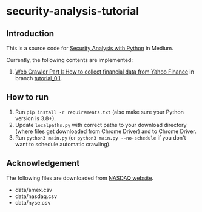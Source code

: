 # security-analysis-tutorial

## Introduction

This is a source code for [Security Analysis with Python](https://medium.com/semper-augustus) in Medium.

Currently, the following contents are implemented:
1. [Web Crawler Part I: How to collect financial data from Yahoo Finance](https://medium.com/semper-augustus/security-analysis-with-python-web-crawler-part-i-how-to-collect-financial-data-from-yahoo-5c326924052c) in branch [tutorial\_0.1](https://github.com/anton-sturluson/security-analysis-tutorial/tree/tutorial_0.1).

## How to run

1. Run `pip install -r requirements.txt` (also make sure your Python version is 3.8+).
2. Update `localpaths.py` with correct paths to your download directory (where files get downloaded from Chrome Driver) and to Chrome Driver.
3. Run `python3 main.py` (or `python3 main.py --no-schedule` if you don't want to schedule automatic crawling).

## Acknowledgement

The following files are downloaded from [NASDAQ website](https://old.nasdaq.com/screening/company-list.aspx).
* data/amex.csv
* data/nasdaq.csv
* data/nyse.csv
